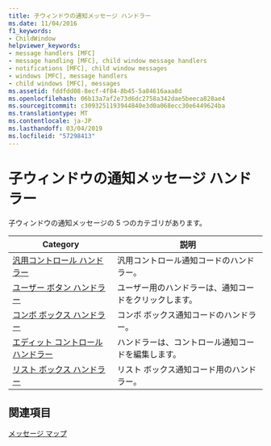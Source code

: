 ```yaml
---
title: 子ウィンドウの通知メッセージ ハンドラー
ms.date: 11/04/2016
f1_keywords:
- ChildWindow
helpviewer_keywords:
- message handlers [MFC]
- message handling [MFC], child window message handlers
- notifications [MFC], child window messages
- windows [MFC], message handlers
- child windows [MFC], messages
ms.assetid: fddfdd08-8ecf-4f84-8b45-5a84616aaa8d
ms.openlocfilehash: 06b13a7af2e73d6dc2758a342dae5beeca828ae4
ms.sourcegitcommit: c3093251193944840e3d0a068ecc30e6449624ba
ms.translationtype: MT
ms.contentlocale: ja-JP
ms.lasthandoff: 03/04/2019
ms.locfileid: "57298413"
---
```

# <a name="child-window-notification-message-handlers"></a>子ウィンドウの通知メッセージ ハンドラー

子ウィンドウの通知メッセージの 5 つのカテゴリがあります。

|Category|説明|
|--------------|-----------------|
|[汎用コントロール ハンドラー](../../mfc/reference/generic-control-handler.md)|汎用コントロール通知コードのハンドラー。|
|[ユーザー ボタン ハンドラー](../../mfc/reference/user-button-handlers.md)|ユーザー用のハンドラーは、通知コードをクリックします。|
|[コンボ ボックス ハンドラー](../../mfc/reference/combo-box-handlers.md)|コンボ ボックス通知コードのハンドラー。|
|[エディット コントロール ハンドラー](../../mfc/reference/edit-control-handlers.md)|ハンドラーは、コントロール通知コードを編集します。|
|[リスト ボックス ハンドラー](../../mfc/reference/list-box-handlers.md)|リスト ボックス通知コード用のハンドラー。|

## <a name="see-also"></a>関連項目

[メッセージ マップ](../../mfc/reference/message-maps-mfc.md)
